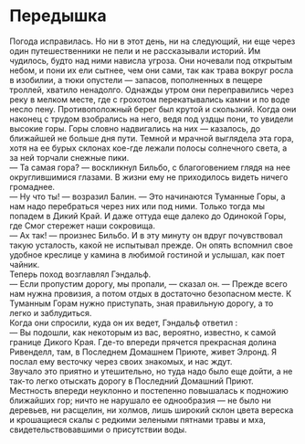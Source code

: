 # Передышка
<div><div>Погода исправилась. Но ни в этот день, ни на следующий, ни еще через один путешественники не пели и не рассказывали историй. Им чудилось, будто над ними нависла угроза. Они ночевали под открытым небом, и пони их ели сытнее, чем они сами, так как трава вокруг росла в изобилии, а тюки опустели — запасов, пополненных в пещере троллей, хватило ненадолго. Однажды утром они переправились через реку в мелком месте, где с грохотом перекатывались камни и по воде несло пену. Противоположный берег был крутой и скользкий. Когда они наконец с трудом взобрались на него, ведя под уздцы пони, то увидели высокие горы. Горы словно надвигались на них — казалось, до ближайшей не больше дня пути. Темной и мрачной выглядела эта гора, хотя на ее бурых склонах кое-где лежали полосы солнечного света, а за ней торчали снежные пики.</div><div>— Та самая гора? — воскликнул Бильбо, с благоговением глядя на нее округлившимися глазами. В жизни ему не приходилось видеть ничего громаднее.</div><div>— Ну что ты! — возразил Балин. — Это начинаются Туманные Горы, а нам надо перебраться через них или под ними. Только тогда мы попадем в Дикий Край. И даже оттуда еще далеко до Одинокой Горы, где Смог стережет наши сокровища.</div><div>— Ах так! — произнес Бильбо. И в эту минуту он вдруг почувствовал такую усталость, какой не испытывал прежде. Он опять вспомнил свое удобное креслице у камина в любимой гостиной и услышал, как поет чайник.</div><div>Теперь поход возглавлял Гэндальф.</div><div>— Если пропустим дорогу, мы пропали, — сказал он. — Прежде всего нам нужна провизия, а потом отдых в достаточно безопасном месте. К Туманным Горам нужно приступать, зная правильную дорогу, а то легко и заблудиться.</div><div>Когда они спросили, куда он их ведет, Гэндальф ответил :</div><div>— Вы подошли, как некоторым из вас, вероятно, известно, к самой границе Дикого Края. Где-то впереди прячется прекрасная долина Ривенделл, там, в Последнем Домашнем Приюте, живет Элронд. Я послал ему весточку через своих знакомых, и нас ждут.</div><div>Звучало это приятно и утешительно, но туда надо было еще дойти, а не так-то легко отыскать дорогу в Последний Домашний Приют. Местность впереди неуклонно и постепенно повышалась к подножию ближайших гор; ничто не нарушало ее однообразия — не было ни деревьев, ни расщелин, ни холмов, лишь широкий склон цвета вереска и крошащиеся скалы с редкими зелеными пятнами травы и мха, свидетельствовавшими о присутствии воды.</div></div>